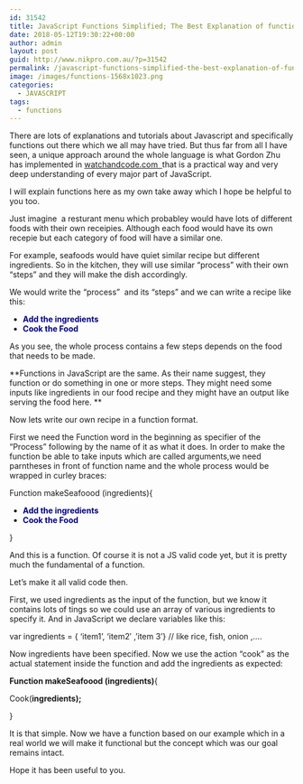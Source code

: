 ```yaml
---
id: 31542
title: JavaScript Functions Simplified; The Best Explanation of functions
date: 2018-05-12T19:30:22+00:00
author: admin
layout: post
guid: http://www.nikpro.com.au/?p=31542
permalink: /javascript-functions-simplified-the-best-explanation-of-functions/
image: /images/functions-1568x1023.png
categories:
  - JAVASCRIPT
tags:
  - functions
---
```


There are lots of explanations and tutorials about Javascript and specifically functions out there which we all may have tried. But thus far from all I have seen, a unique approach around the whole language is what Gordon Zhu has implemented in [watchandcode.com  ](http://watchandcode.com)that is a practical way and very deep understanding of every major part of JavaScript.

I will explain functions here as my own take away which I hope be helpful to you too.

Just imagine  a resturant menu which probabley would have lots of different foods with their own receipies. Although each food would have its own recepie but each category of food will have a similar one.

For example, seafoods would have quiet similar recipe but different ingredients. So in the kitchen, they will use similar &#8220;process&#8221; with their own &#8220;steps&#8221; and they will make the dish accordingly.

We would write the &#8220;process&#8221;  and its &#8220;steps&#8221; and we can write a recipe like this:

- <span style="color: #000080;"><strong>Add the ingredients</strong></span>
- <span style="color: #000080;"><strong>Cook the Food </strong></span>

As you see, the whole process contains a few steps depends on the food that needs to be made.

**Functions in JavaScript are the same. As their name suggest, they function or do something in one or more steps. They might need some inputs like ingredients in our food recipe and they might have an output like serving the food here. **

Now lets write our own recipe in a function format.

First we need the Function word in the beginning as specifier of the &#8220;Process&#8221; following by the name of it as what it does. In order to make the function be able to take inputs which are called arguments,we need parntheses in front of function name and the whole process would be wrapped in curley braces:

Function makeSeafoood (ingredients){

- <span style="color: #000080;"><strong>Add the ingredients</strong></span>
- <span style="color: #000080;"><strong>Cook the Food </strong></span>

}

And this is a function. Of course it is not a JS valid code yet, but it is pretty much the fundamental of a function.

Let&#8217;s make it all valid code then.

First, we used ingredients as the input of the function, but we know it contains lots of tings so we could use an array of various ingredients to specify it. And in JavaScript we declare variables like this:

var ingredients = { &#8216;item1&#8217;, &#8216;item2&#8242; ,&#8217;item 3&#8217;} // like rice, fish, onion ,&#8230;.

Now ingredients have been specified. Now we use the action &#8220;cook&#8221; as the actual statement inside the function and add the ingredients as expected:

**Function makeSeafoood (ingredients)**{

Cook(**ingredients);**

}

It is that simple. Now we have a function based on our example which in a real world we will make it functional but the concept which was our goal remains intact.

Hope it has been useful to you.
